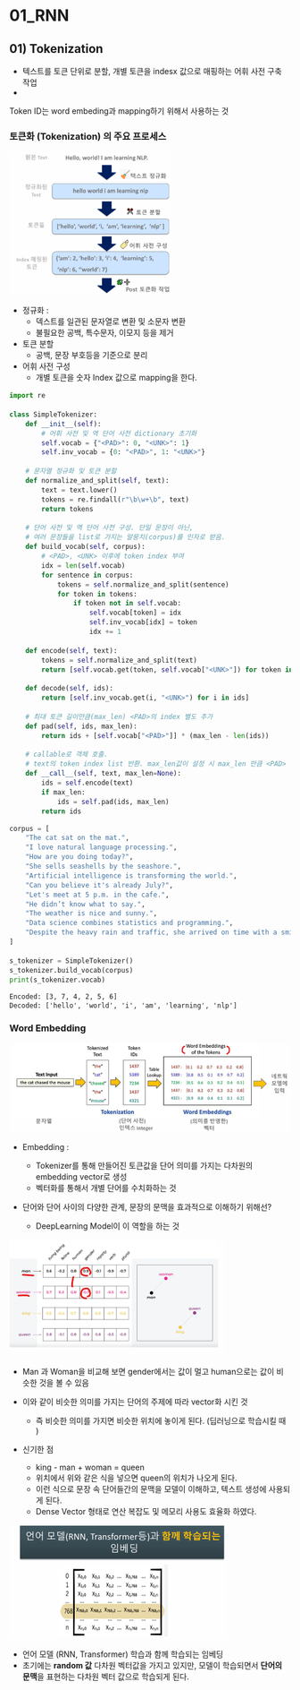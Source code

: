 # 01_RNN

## 01) Tokenization

- 텍스트를 토큰 단위로 분할, 개별 토큰을 indesx 값으로 매핑하는 어휘 사전 구축 작업
- 



Token ID는 word embeding과 mapping하기 위해서 사용하는 것



### 토큰화 (Tokenization) 의 주요 프로세스

<img src="./01_Transformer.assets/image-20251029211928282.png" alt="image-20251029211928282" style="zoom:67%;" />

- 정규화 : 
  - 덱스트를 일관된 문자열로 변환 및 소문자 변환
  - 불필요한 공백, 특수문자, 이모지 등을 제거
- 토큰 분할
  - 공백, 문장 부호등을 기준으로 분리
- 어휘 사전 구성
  - 개별 토큰을 숫자 Index 값으로 mapping을 한다. 

```python
import re

class SimpleTokenizer:
    def __init__(self):
        # 어휘 사전 및 역 단어 사전 dictionary 초기화
        self.vocab = {"<PAD>": 0, "<UNK>": 1}
        self.inv_vocab = {0: "<PAD>", 1: "<UNK>"}
    
    # 문자열 정규화 및 토큰 분할
    def normalize_and_split(self, text):
        text = text.lower()
        tokens = re.findall(r"\b\w+\b", text)
        return tokens
        
    # 단어 사전 및 역 단어 사전 구성. 단일 문장이 아닌, 
    # 여러 문장들을 list로 가지는 말뭉치(corpus)를 인자로 받음. 
    def build_vocab(self, corpus):
        # <PAD>, <UNK> 이후에 token index 부여
        idx = len(self.vocab)
        for sentence in corpus:
            tokens = self.normalize_and_split(sentence)
            for token in tokens:
                if token not in self.vocab:
                    self.vocab[token] = idx
                    self.inv_vocab[idx] = token
                    idx += 1    
    
    def encode(self, text):
        tokens = self.normalize_and_split(text)
        return [self.vocab.get(token, self.vocab["<UNK>"]) for token in tokens]

    def decode(self, ids):
        return [self.inv_vocab.get(i, "<UNK>") for i in ids]

    # 최대 토큰 길이만큼(max_len) <PAD>의 index 별도 추가
    def pad(self, ids, max_len):
        return ids + [self.vocab["<PAD>"]] * (max_len - len(ids))

    # callable로 객체 호출. 
    # text의 token index list 반환. max_len값이 설정 시 max_len 만큼 <PAD> 별도 추가. 
    def __call__(self, text, max_len=None):
        ids = self.encode(text)
        if max_len:
            ids = self.pad(ids, max_len)
        return ids

```

```python
corpus = [
    "The cat sat on the mat.",
    "I love natural language processing.",
    "How are you doing today?",
    "She sells seashells by the seashore.",
    "Artificial intelligence is transforming the world.",
    "Can you believe it's already July?",
    "Let's meet at 5 p.m. in the cafe.",
    "He didn’t know what to say.",
    "The weather is nice and sunny.",
    "Data science combines statistics and programming.",
    "Despite the heavy rain and traffic, she arrived on time with a smile on her face."
]

s_tokenizer = SimpleTokenizer()
s_tokenizer.build_vocab(corpus)
print(s_tokenizer.vocab)
```

```
Encoded: [3, 7, 4, 2, 5, 6]
Decoded: ['hello', 'world', 'i', 'am', 'learning', 'nlp']
```



### Word Embedding

<img src="./01_Transformer.assets/image-20251029214249226.png" alt="image-20251029214249226" style="zoom:67%;" />

- Embedding : 
  - Tokenizer를 통해 만들어진 토큰값을 단어 의미를 가지는 다차원의 embedding vector로 생성
  -  벡터화를 통해서 개별 단어를 수치화하는 것 

- 단어와 단어 사이의 다양한 관계, 문장의 문맥을 효과적으로 이해하기 위해선?
  - DeepLearning Model이 이 역할을 하는 것



![image-20251029214939577](./01_Transformer.assets/image-20251029214939577.png)

- Man 과 Woman을 비교해 보면 gender에서는 값이 멀고 human으로는 값이 비슷한 것을 볼 수 있음
- 이와 같이 비슷한 의미를 가지는 단어의 주제에 따라 vector화 시킨 것
  - 즉 비슷한 의미를 가지면 비슷한 위치에 놓이게 된다. (딥러닝으로 학습시킬 때 )

- 신기한 점
  - king - man + woman = queen
  - 위치에서 위와 같은 식을 넣으면 queen의 위치가 나오게 된다.
  - 이런 식으로 문장 속 단어들간의 문맥을 모델이 이해하고, 텍스트 생성에 사용되게 된다.
  - Dense Vector 형태로 연산 복잡도 및 메모리 사용도 효율화 하였다.



![image-20251029215958093](./01_Transformer.assets/image-20251029215958093.png)

- 언어 모델 (RNN, Transformer) 학습과 함께 학습되는 임베딩
- 초기에는 **random 값** 다차원 벡터값을 가지고 있지만, 모델이 학습되면서 **단어의 문맥**을 표현하는 다차원 벡터 값으로 학습되게 된다.





